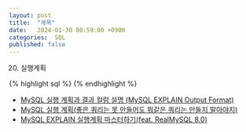 ```yaml
---
layout: post
title:  "제목"
date:   2024-01-30 00:59:00 +0900
categories:  SQL
published: false
---
```


20. 실행계획

{% highlight sql %}
{% endhighlight %}

- [MySQL 실행 계획과 결과 컬럼 설명 (MySQL EXPLAIN Output Format)](https://kukim.tistory.com/128)
- [MySQL 실행 계획(좋은 쿼리는 못 만들어도 뭐같은 쿼리는 만들지 말아야지)](https://jeong-pro.tistory.com/243)
- [MySQL EXPLAIN 실행계획 마스터하기(feat. RealMySQL 8.0)](https://zzang9ha.tistory.com/436)